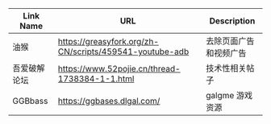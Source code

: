 | Link Name       | URL                                                    | Description                    |
|-----------------|--------------------------------------------------------|--------------------------------|
| 油猴            | https://greasyfork.org/zh-CN/scripts/459541-youtube-adb|   去除页面广告和视频广告        |   
|  吾爱破解论坛   | https://www.52pojie.cn/thread-1738384-1-1.html          |      技术性相关帖子            |   
|  GGBbass         | https://ggbases.dlgal.com/                              | galgme 游戏资源          |   

